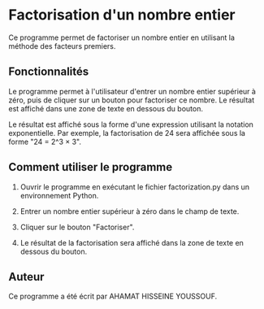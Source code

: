 # Factorisation d'un nombre entier

Ce programme permet de factoriser un nombre entier en utilisant la méthode des facteurs premiers.

## Fonctionnalités

Le programme permet à l'utilisateur d'entrer un nombre entier supérieur à zéro, puis de cliquer sur un bouton pour factoriser ce nombre. Le résultat est affiché dans une zone de texte en dessous du bouton.

Le résultat est affiché sous la forme d'une expression utilisant la notation exponentielle. Par exemple, la factorisation de 24 sera affichée sous la forme "24 = 2^3 × 3".

## Comment utiliser le programme

1. Ouvrir le programme en exécutant le fichier factorization.py dans un environnement Python.

2. Entrer un nombre entier supérieur à zéro dans le champ de texte.

3. Cliquer sur le bouton "Factoriser".

4. Le résultat de la factorisation sera affiché dans la zone de texte en dessous du bouton.

## Auteur

Ce programme a été écrit par AHAMAT HISSEINE YOUSSOUF.